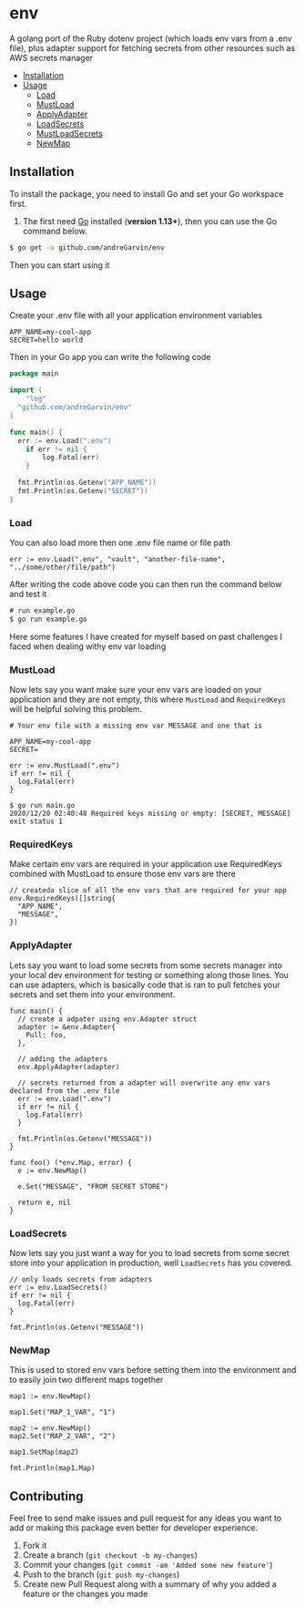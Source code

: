 # env

A golang port of the Ruby dotenv project (which loads env vars from a .env file), plus adapter support for fetching secrets from other resources such as AWS secrets manager

- [Installation](#installation)
- [Usage](#usage)
  - [Load](#Load)
  - [MustLoad](#mustload)
  - [ApplyAdapter](#applyadapter)
  - [LoadSecrets](#loadsecrets)
  - [MustLoadSecrets](#mustloadsecrets)
  - [NewMap](#newmap)

## Installation

To install the package, you need to install Go and set your Go workspace first.

1. The first need [Go](https://golang.org/) installed (**version 1.13+**), then you can use the Go command below.

```sh
$ go get -u github.com/andreGarvin/env
```

Then you can start using it

## Usage

Create your .env file with all your application environment variables

```.env
APP_NAME=my-cool-app
SECRET=hello world
```

Then in your Go app you can write the following code

```go
package main

import (
	"log"
  "github.com/andreGarvin/env"
)

func main() {
  err := env.Load(".env")
	if err != nil {
		log.Fatal(err)
	}

  fmt.Println(os.Getenv("APP_NAME"))
  fmt.Println(os.Getenv("SECRET"))
}
```

### Load

You can also load more then one .env file name or file path

```golang
err := env.Load(".env", "vault", "another-file-name", "../some/other/file/path")
```

After writing the code above code you can then run the command below and test it

```v
# run example.go
$ go run example.go
```

Here some features I have created for myself based on past challenges I faced when dealing withy env var loading

### MustLoad

Now lets say you want make sure your env vars are loaded on your application and they are not empty, this where `MustLoad` and `RequiredKeys` will be helpful solving this problem.

```env
# Your env file with a missing env var MESSAGE and one that is

APP_NAME=my-cool-app
SECRET=
```

```golang
err := env.MustLoad(".env")
if err != nil {
  log.Fatal(err)
}
```

```
$ go run main.go
2020/12/20 02:40:48 Required keys missing or empty: [SECRET, MESSAGE]
exit status 1
```

### RequiredKeys

Make certain env vars are required in your application use RequiredKeys combined with MustLoad to ensure those env vars are there

```golang
// createda slice of all the env vars that are required for your app
env.RequiredKeys([]string{
  "APP_NAME",
  "MESSAGE",
})
```

### ApplyAdapter

Lets say you want to load some secrets from some secrets manager into your local dev environment for testing or something along those lines. You can use adapters, which is basically code that is ran to pull fetches your secrets and set them into your environment.

```golang
func main() {
  // create a adpater using env.Adapter struct
  adapter := &env.Adapter{
    Pull: foo,
  },

  // adding the adapters
  env.ApplyAdapter(adapter)

  // secrets returned from a adapter will overwrite any env vars declared from the .env file
  err := env.Load(".env")
  if err != nil {
    log.Fatal(err)
  }

  fmt.Println(os.Getenv("MESSAGE"))
}

func foo() (*env.Map, error) {
  e := env.NewMap()

  e.Set("MESSAGE", "FROM SECRET STORE")

  return e, nil
}
```

### LoadSecrets

Now lets say you just want a way for you to load secrets from some secret store into your application in production, well `LoadSecrets` has you covered.

```golang
// only loads secrets from adapters
err := env.LoadSecrets()
if err != nil {
  log.Fatal(err)
}

fmt.Println(os.Getenv("MESSAGE"))
```

### NewMap

This is used to stored env vars before setting them into the environment and to easily join two different maps together

```golang
map1 := env.NewMap()

map1.Set("MAP_1_VAR", "1")

map2 := env.NewMap()
map2.Set("MAP_2_VAR", "2")

map1.SetMap(map2)

fmt.Println(map1.Map)
```

## Contributing

Feel free to send make issues and pull request for any ideas you want to add or making this package even better for developer experience.

1. Fork it
2. Create a branch (`git checkout -b my-changes`)
3. Commit your changes (`git commit -am 'Added some new feature'`)
4. Push to the branch (`git push my-changes`)
5. Create new Pull Request along with a summary of why you added a feature or the changes you made
